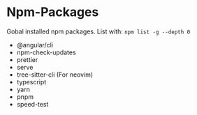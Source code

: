 # Npm-Packages

Gobal installed npm packages.
List with: `npm list -g --depth 0`

- @angular/cli
- npm-check-updates
- prettier
- serve
- tree-sitter-cli (For neovim)
- typescript
- yarn
- pnpm
- speed-test

